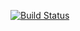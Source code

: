 [![Build Status](https://travis-ci.org/Vaace/lab6.svg?branch=master)](https://travis-ci.org/Vaace/lab6)

